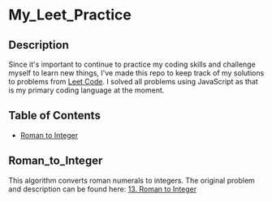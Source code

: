 # My_Leet_Practice

## Description
Since it's important to continue to practice my coding skills and challenge myself to learn new things, I've made this repo to keep track of my solutions to problems from [Leet Code](https://leetcode.com/). I solved all problems using JavaScript as that is my primary coding language at the moment. 

## Table of Contents 

- [Roman to Integer](#roman_to_integer)

## Roman_to_Integer
This algorithm converts roman numerals to integers. The original problem and description can be found here: [13. Roman to Integer](https://leetcode.com/problems/roman-to-integer/)

